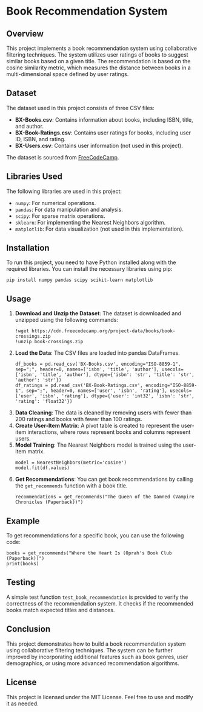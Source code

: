 
<body>

<h1>Book Recommendation System</h1>

<h2>Overview</h2>
<p>This project implements a book recommendation system using collaborative filtering techniques. The system utilizes user ratings of books to suggest similar books based on a given title. The recommendation is based on the cosine similarity metric, which measures the distance between books in a multi-dimensional space defined by user ratings.</p>

<h2>Dataset</h2>
<p>The dataset used in this project consists of three CSV files:</p>
<ul>
    <li><strong>BX-Books.csv</strong>: Contains information about books, including ISBN, title, and author.</li>
    <li><strong>BX-Book-Ratings.csv</strong>: Contains user ratings for books, including user ID, ISBN, and rating.</li>
    <li><strong>BX-Users.csv</strong>: Contains user information (not used in this project).</li>
</ul>
<p>The dataset is sourced from <a href="https://cdn.freecodecamp.org/project-data/books/book-crossings.zip">FreeCodeCamp</a>.</p>

<h2>Libraries Used</h2>
<p>The following libraries are used in this project:</p>
<ul>
    <li><code>numpy</code>: For numerical operations.</li>
    <li><code>pandas</code>: For data manipulation and analysis.</li>
    <li><code>scipy</code>: For sparse matrix operations.</li>
    <li><code>sklearn</code>: For implementing the Nearest Neighbors algorithm.</li>
    <li><code>matplotlib</code>: For data visualization (not used in this implementation).</li>
</ul>

<h2>Installation</h2>
<p>To run this project, you need to have Python installed along with the required libraries. You can install the necessary libraries using pip:</p>
<pre><code>pip install numpy pandas scipy scikit-learn matplotlib</code></pre>

<h2>Usage</h2>
<ol>
    <li><strong>Download and Unzip the Dataset</strong>: The dataset is downloaded and unzipped using the following commands:
        <pre><code>!wget https://cdn.freecodecamp.org/project-data/books/book-crossings.zip
!unzip book-crossings.zip</code></pre>
    </li>
    <li><strong>Load the Data</strong>: The CSV files are loaded into pandas DataFrames.
        <pre><code>df_books = pd.read_csv('BX-Books.csv', encoding="ISO-8859-1", sep=";", header=0, names=['isbn', 'title', 'author'], usecols=['isbn', 'title', 'author'], dtype={'isbn': 'str', 'title': 'str', 'author': 'str'})
df_ratings = pd.read_csv('BX-Book-Ratings.csv', encoding="ISO-8859-1", sep=";", header=0, names=['user', 'isbn', 'rating'], usecols=['user', 'isbn', 'rating'], dtype={'user': 'int32', 'isbn': 'str', 'rating': 'float32'})</code></pre>
    </li>
    <li><strong>Data Cleaning</strong>: The data is cleaned by removing users with fewer than 200 ratings and books with fewer than 100 ratings.</li>
    <li><strong>Create User-Item Matrix</strong>: A pivot table is created to represent the user-item interactions, where rows represent books and columns represent users.</li>
    <li><strong>Model Training</strong>: The Nearest Neighbors model is trained using the user-item matrix.
        <pre><code>model = NearestNeighbors(metric='cosine')
model.fit(df.values)</code></pre>
    </li>
    <li><strong>Get Recommendations</strong>: You can get book recommendations by calling the <code>get_recommends</code> function with a book title.
        <pre><code>recommendations = get_recommends("The Queen of the Damned (Vampire Chronicles (Paperback))")</code></pre>
    </li>
</ol>

<h2>Example</h2>
<p>To get recommendations for a specific book, you can use the following code:</p>
<pre><code>books = get_recommends("Where the Heart Is (Oprah's Book Club (Paperback))")
print(books)</code></pre>

<h2>Testing</h2>
<p>A simple test function <code>test_book_recommendation</code> is provided to verify the correctness of the recommendation system. It checks if the recommended books match expected titles and distances.</p>

<h2>Conclusion</h2>
<p>This project demonstrates how to build a book recommendation system using collaborative filtering techniques. The system can be further improved by incorporating additional features such as book genres, user demographics, or using more advanced recommendation algorithms.</p>

<h2>License</h2>
<p>This project is licensed under the MIT License. Feel free to use and modify it as needed.</p>

</body>
</html>

